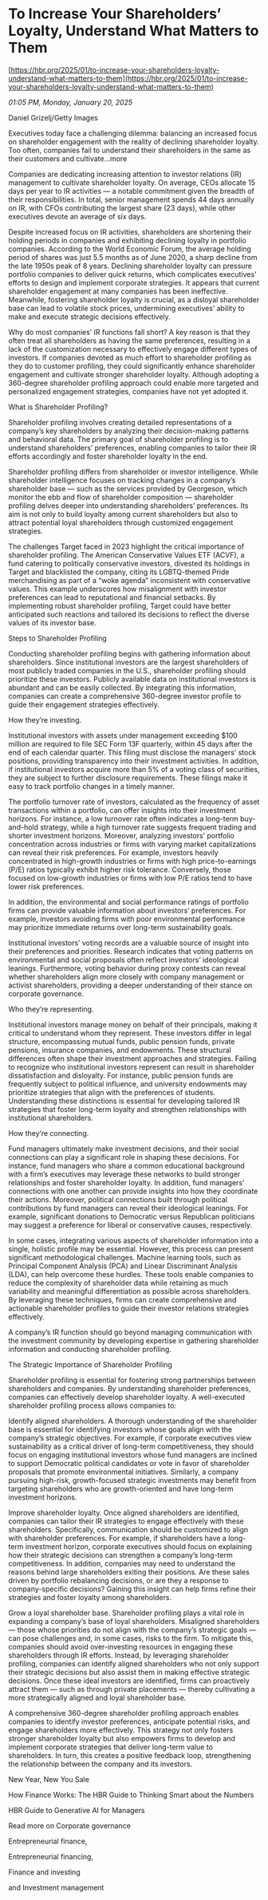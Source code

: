# To Increase Your Shareholders’ Loyalty, Understand What Matters to Them

[https://hbr.org/2025/01/to-increase-your-shareholders-loyalty-understand-what-matters-to-them](https://hbr.org/2025/01/to-increase-your-shareholders-loyalty-understand-what-matters-to-them)

*01:05 PM, Monday, January 20, 2025*

Daniel Grizelj/Getty Images

Executives today face a challenging dilemma: balancing an increased focus on shareholder engagement with the reality of declining shareholder loyalty. Too often, companies fail to understand their shareholders in the same as their customers and cultivate...more

Companies are dedicating increasing attention to investor relations (IR) management to cultivate shareholder loyalty. On average, CEOs allocate 15 days per year to IR activities — a notable commitment given the breadth of their responsibilities. In total, senior management spends 44 days annually on IR, with CFOs contributing the largest share (23 days), while other executives devote an average of six days.

Despite increased focus on IR activities, shareholders are shortening their holding periods in companies and exhibiting declining loyalty in portfolio companies. According to the World Economic Forum, the average holding period of shares was just 5.5 months as of June 2020, a sharp decline from the late 1950s peak of 8 years. Declining shareholder loyalty can pressure portfolio companies to deliver quick returns, which complicates executives’ efforts to design and implement corporate strategies. It appears that current shareholder engagement at many companies has been ineffective. Meanwhile, fostering shareholder loyalty is crucial, as a disloyal shareholder base can lead to volatile stock prices, undermining executives’ ability to make and execute strategic decisions effectively.

Why do most companies’ IR functions fall short? A key reason is that they often treat all shareholders as having the same preferences, resulting in a lack of the customization necessary to effectively engage different types of investors. If companies devoted as much effort to shareholder profiling as they do to customer profiling, they could significantly enhance shareholder engagement and cultivate stronger shareholder loyalty. Although adopting a 360-degree shareholder profiling approach could enable more targeted and personalized engagement strategies, companies have not yet adopted it.

What is Shareholder Profiling?

Shareholder profiling involves creating detailed representations of a company’s key shareholders by analyzing their decision-making patterns and behavioral data. The primary goal of shareholder profiling is to understand shareholders’ preferences, enabling companies to tailor their IR efforts accordingly and foster shareholder loyalty in the end.

Shareholder profiling differs from shareholder or investor intelligence. While shareholder intelligence focuses on tracking changes in a company’s shareholder base — such as the services provided by Georgeson, which monitor the ebb and flow of shareholder composition — shareholder profiling delves deeper into understanding shareholders’ preferences. Its aim is not only to build loyalty among current shareholders but also to attract potential loyal shareholders through customized engagement strategies.

The challenges Target faced in 2023 highlight the critical importance of shareholder profiling. The American Conservative Values ETF (ACVF), a fund catering to politically conservative investors, divested its holdings in Target and blacklisted the company, citing its LGBTQ-themed Pride merchandising as part of a “woke agenda” inconsistent with conservative values. This example underscores how misalignment with investor preferences can lead to reputational and financial setbacks. By implementing robust shareholder profiling, Target could have better anticipated such reactions and tailored its decisions to reflect the diverse values of its investor base.

Steps to Shareholder Profiling

Conducting shareholder profiling begins with gathering information about shareholders. Since institutional investors are the largest shareholders of most publicly traded companies in the U.S., shareholder profiling should prioritize these investors. Publicly available data on institutional investors is abundant and can be easily collected. By integrating this information, companies can create a comprehensive 360-degree investor profile to guide their engagement strategies effectively.

How they’re investing.

Institutional investors with assets under management exceeding $100 million are required to file SEC Form 13F quarterly, within 45 days after the end of each calendar quarter. This filing must disclose the managers’ stock positions, providing transparency into their investment activities. In addition, if institutional investors acquire more than 5% of a voting class of securities, they are subject to further disclosure requirements. These filings make it easy to track portfolio changes in a timely manner.

The portfolio turnover rate of investors, calculated as the frequency of asset transactions within a portfolio, can offer insights into their investment horizons. For instance, a low turnover rate often indicates a long-term buy-and-hold strategy, while a high turnover rate suggests frequent trading and shorter investment horizons. Moreover, analyzing investors’ portfolio concentration across industries or firms with varying market capitalizations can reveal their risk preferences. For example, investors heavily concentrated in high-growth industries or firms with high price-to-earnings (P/E) ratios typically exhibit higher risk tolerance. Conversely, those focused on low-growth industries or firms with low P/E ratios tend to have lower risk preferences.

In addition, the environmental and social performance ratings of portfolio firms can provide valuable information about investors’ preferences. For example, investors avoiding firms with poor environmental performance may prioritize immediate returns over long-term sustainability goals.

Institutional investors’ voting records are a valuable source of insight into their preferences and priorities. Research indicates that voting patterns on environmental and social proposals often reflect investors’ ideological leanings. Furthermore, voting behavior during proxy contests can reveal whether shareholders align more closely with company management or activist shareholders, providing a deeper understanding of their stance on corporate governance.

Who they’re representing.

Institutional investors manage money on behalf of their principals, making it critical to understand whom they represent. These investors differ in legal structure, encompassing mutual funds, public pension funds, private pensions, insurance companies, and endowments. These structural differences often shape their investment approaches and strategies. Failing to recognize who institutional investors represent can result in shareholder dissatisfaction and disloyalty. For instance, public pension funds are frequently subject to political influence, and university endowments may prioritize strategies that align with the preferences of students. Understanding these distinctions is essential for developing tailored IR strategies that foster long-term loyalty and strengthen relationships with institutional shareholders.

How they’re connecting.

Fund managers ultimately make investment decisions, and their social connections can play a significant role in shaping these decisions. For instance, fund managers who share a common educational background with a firm’s executives may leverage these networks to build stronger relationships and foster shareholder loyalty. In addition, fund managers’ connections with one another can provide insights into how they coordinate their actions. Moreover, political connections built through political contributions by fund managers can reveal their ideological leanings. For example, significant donations to Democratic versus Republican politicians may suggest a preference for liberal or conservative causes, respectively.

In some cases, integrating various aspects of shareholder information into a single, holistic profile may be essential. However, this process can present significant methodological challenges. Machine learning tools, such as Principal Component Analysis (PCA) and Linear Discriminant Analysis (LDA), can help overcome these hurdles. These tools enable companies to reduce the complexity of shareholder data while retaining as much variability and meaningful differentiation as possible across shareholders. By leveraging these techniques, firms can create comprehensive and actionable shareholder profiles to guide their investor relations strategies effectively.

A company’s IR function should go beyond managing communication with the investment community by developing expertise in gathering shareholder information and conducting shareholder profiling.

The Strategic Importance of Shareholder Profiling

Shareholder profiling is essential for fostering strong partnerships between shareholders and companies. By understanding shareholder preferences, companies can effectively develop shareholder loyalty. A well-executed shareholder profiling process allows companies to:

Identify aligned shareholders. A thorough understanding of the shareholder base is essential for identifying investors whose goals align with the company’s strategic objectives. For example, if corporate executives view sustainability as a critical driver of long-term competitiveness, they should focus on engaging institutional investors whose fund managers are inclined to support Democratic political candidates or vote in favor of shareholder proposals that promote environmental initiatives. Similarly, a company pursuing high-risk, growth-focused strategic investments may benefit from targeting shareholders who are growth-oriented and have long-term investment horizons.

Improve shareholder loyalty. Once aligned shareholders are identified, companies can tailor their IR strategies to engage effectively with these shareholders. Specifically, communication should be customized to align with shareholder preferences. For example, if shareholders have a long-term investment horizon, corporate executives should focus on explaining how their strategic decisions can strengthen a company’s long-term competitiveness. In addition, companies may need to understand the reasons behind large shareholders exiting their positions. Are these sales driven by portfolio rebalancing decisions, or are they a response to company-specific decisions? Gaining this insight can help firms refine their strategies and foster loyalty among shareholders.

Grow a loyal shareholder base. Shareholder profiling plays a vital role in expanding a company’s base of loyal shareholders. Misaligned shareholders — those whose priorities do not align with the company’s strategic goals — can pose challenges and, in some cases, risks to the firm. To mitigate this, companies should avoid over-investing resources in engaging these shareholders through IR efforts. Instead, by leveraging shareholder profiling, companies can identify aligned shareholders who not only support their strategic decisions but also assist them in making effective strategic decisions. Once these ideal investors are identified, firms can proactively attract them — such as through private placements — thereby cultivating a more strategically aligned and loyal shareholder base.

A comprehensive 360-degree shareholder profiling approach enables companies to identify investor preferences, anticipate potential risks, and engage shareholders more effectively. This strategy not only fosters stronger shareholder loyalty but also empowers firms to develop and implement corporate strategies that deliver long-term value to shareholders. In turn, this creates a positive feedback loop, strengthening the relationship between the company and its investors.

New Year, New You Sale

How Finance Works: The HBR Guide to Thinking Smart about the Numbers

HBR Guide to Generative AI for Managers

Read more on Corporate governance

Entrepreneurial finance,

Entrepreneurial financing,

Finance and investing

and Investment management

